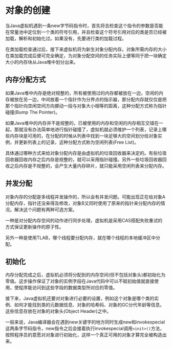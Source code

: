 # 对象的创建

当Java虚拟机遇到一条new字节码指令时，首先将去检查这个指令的参数是否能在常量池中定位到一个类的符号引用，并且检查这个符号引用对应的类是否已经被加载，解析和初始化过。如果没有，先要进行类的加载过程。

在类加载检查通过后，接下来虚拟机将为新生对象分配内存。对象所需内存的大小在类加载完成后便可完全确定，为对象分配空间的任务实际上便等同于把一块确定大小的内存块从Java堆中划分出来。

## 内存分配方式

如果Java堆中内存是绝对规整的，所有被使用过的内存都被放在一边，空闲的内存被放在另一边，中间放着一个指针作为分界点的指示器，那分配内存就仅仅是把那个指针向空闲空间方向挪动一段与对象大小相等的距离，这种分配方式称为指针碰撞(Bump The Pointer)。

如果Java堆中的内存并不是规整的，已被使用的内存和空闲的内存相互交错在一起，那就没有办法简单地进行指针碰撞了，虚拟机就必须维护一个列表，记录上哪些内存块是可用的，在分配的时候从列表中找到一块足够大的空间划分给对象实例，并更新列表上的记录，这种分配方式称为空闲列表(Free List)。

具体通过哪种方式来给对象分配内存是由虚拟机的垃圾回收器来决定的。有些垃圾回收器回收内存之后内存是规整的，就可以采用指针碰撞。另外一些垃圾回收器回收之后内存是不规整的，会产生大量内存碎片，就只能采用空闲列表来分配内存。

## 并发分配

对象内存的分配是多线程并发操作的，所以会有并发问题。可能出现正在给对象A分配内存，指针还没来得及修改，对象B又同时使用了原来的指针来分配内存的情况。解决这个问题有两种可选方案。

一种是对分配内存空间的动作进行同步处理，虚拟机是采用CAS搭配失败重试的方式保证更新操作的原子性。

另外一种是使用TLAB，哪个线程要分配内存，就在哪个线程的本地缓冲区中分配。

## 初始化

内存分配完成之后，虚拟机必须将分配到的内存空间(但不包括对象头)都初始化为零值。这步操作保证了对象的实例字段在Java代码中可以不赋初始值就直接使用，使程序能访问到这些字段的数据类型所对应的零值。

接下来，Java虚拟机还要对对象进行必要的设置，例如这个对象是哪个类的实例、如何才能找到类的元数据信息、对象的哈希码、对象的GC分代年龄等信息。这些信息存放在对象的对象头(Object Header)之中。

一般来说，Java编译器会在遇到new关键字的地方同时生成new和invokespecial这两条字节码指令，new指令之后会接着执行invokespecial调用`<init>()`方法，按照程序员的意愿对对象进行初始化，这样一个真正可用的对象才算完全被构造出来。
